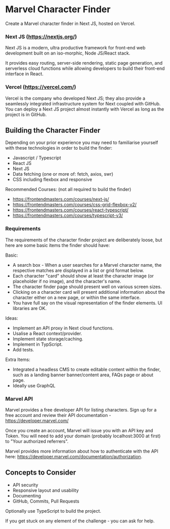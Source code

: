 # Marvel Character Finder

Create a Marvel character finder in Next JS, hosted on Vercel.

### Next JS (https://nextjs.org/)

Next JS is a modern, ultra productive framework for front-end 
web development built on an iso-morphic, Node JS/React stack.

It provides easy routing, server-side rendering, static page generation, 
and serverless cloud functions while allowing developers to build their front-end 
interface in React.

### Vercel (https://vercel.com/)

Vercel is the company who developed Next JS; they also provide a seamlessly integrated
infrastructure system for Next coupled with GitHub. 
You can deploy a Next JS project almost instantly with Vercel as long as the project is in GitHub.

## Building the Character Finder

Depending on your prior experience you may need to familiarise yourself with these
technologies in order to build the finder:

* Javascript / Typescript
* React JS 
* Next JS
* Data fetching (one or more of: fetch, axios, swr)
* CSS including flexbox and responsive

Recommended Courses:
(not all required to build the finder)

* https://frontendmasters.com/courses/next-js/
* https://frontendmasters.com/courses/css-grid-flexbox-v2/
* https://frontendmasters.com/courses/react-typescript/
* https://frontendmasters.com/courses/typescript-v3/

### Requirements

The requirements of the character finder project are deliberately loose, 
but here are some basic items the finder should have:

Basic:

* A search box - When a user searches for a Marvel character name, the respective matches
are displayed in a list or grid format below.
* Each character "card" should show at least the character image (or placeholder if no image), 
and the character's name.
* The character finder page should present well on various screen sizes.
* Clicking on a character card will present additional information about the character
either on a new page, or within the same interface.
* You have full say on the visual representation of the finder elements. UI libraries are OK.

Ideas:

* Implement an API proxy in Next cloud functions.
* Usalise a React context/provider.
* Implement state storage/caching.
* Implement in TypScript.
* Add tests.

Extra Items:

* Integrated a headless CMS to create editable content within the finder, such as a landing banner banner/content area, FAQs page or about page.
* Ideally use GraphQL

###  Marvel API

Marvel provides a free developer API for listing characters. 
Sign up for a free account and review their API documentation - https://developer.marvel.com/

Once you create an account, Marvel will issue you with an API key and Token.
You will need to add your domain (probably localhost:3000 at first) to "Your authorized referrers".

Marvel provides more information about how to authenticate with the API here:
https://developer.marvel.com/documentation/authorization.

##  Concepts to Consider

* API security
* Responsive layout and usability
* Documenting
* GitHub, Commits, Pull Requests

Optionally use TypeScript to build the project.

If you get stuck on any element of the challenge - you can ask for help.

